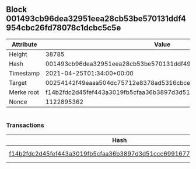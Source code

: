 ## Block 001493cb96dea32951eea28cb53be570131ddf4954cbc26fd78078c1dcbc5c5e

Attribute | Value
--- | ---
Height | 38785
Hash | 001493cb96dea32951eea28cb53be570131ddf4954cbc26fd78078c1dcbc5c5e
Timestamp | 2021-04-25T01:34:00+00:00
Target | 00254142f49eaaa504dc75712e8378ad5316cbcead634704b3734b6271167cc4
Merke root | f14b2fdc2d45fef443a3019fb5cfaa36b3897d3d51ccc6991677fe50a6bef6c8
Nonce | 1122895362

```

```

### Transactions

Hash | Amount
--- | ---
[f14b2fdc2d45fef443a3019fb5cfaa36b3897d3d51ccc6991677fe50a6bef6c8](f14b2fdc2d45fef443a3019fb5cfaa36b3897d3d51ccc6991677fe50a6bef6c8.md) | 10.00000000 SKEPTI 

